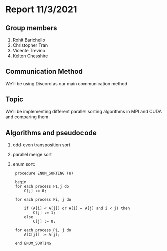# Report 11/3/2021

## Group members
1. Rohit Barichello
2. Christopher Tran
3. Vicente Trevino
4. Kelton Chesshire

## Communication Method
We'll be using Discord as our main communication method

## Topic
We'll be implementing different parallel sorting algorithms in MPI and CUDA and comparing them

## Algorithms and pseudocode
1. odd-even transposition sort
2. parallel merge sort
3. enum sort:

        procedure ENUM_SORTING (n)

        begin
        for each process P1,j do
            C[j] := 0;
                
        for each process Pi, j do
            
            if (A[i] < A[j]) or A[i] = A[j] and i < j) then
                C[j] := 1;
            else
                C[j] := 0;
                    
        for each process P1, j do
            A[C[j]] := A[j];
                
        end ENUM_SORTING

